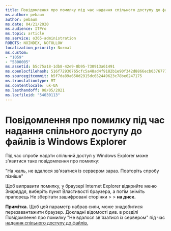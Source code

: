 ```yaml
---
title: Повідомлення про помилку під час надання спільного доступу до файлів із Windows Explorer
ms.author: pebaum
author: pebaum
ms.date: 04/21/2020
ms.audience: ITPro
ms.topic: article
ms.service: o365-administration
ROBOTS: NOINDEX, NOFOLLOW
localization_priority: Normal
ms.custom:
- "1059"
- "5800005"
ms.assetid: b5c75a18-1db8-42e9-8b95-730913a61491
ms.openlocfilehash: 516f72930765cfc5a48ad4f9182b1e90f342d8866ecb03767772f47676911d2e
ms.sourcegitcommit: b5f7da89a650d2915dc652449623c78be6247175
ms.translationtype: MT
ms.contentlocale: uk-UA
ms.lasthandoff: 08/05/2021
ms.locfileid: "54030113"
---
```

# <a name="error-message-when-sharing-files-from-windows-explorer"></a>Повідомлення про помилку під час надання спільного доступу до файлів із Windows Explorer

Під час спроби надати спільний доступ у Windows Explorer може з'явитися таке повідомлення про помилку:
  
"На жаль, не вдалося зв'язатися із сервером зараз. Повторіть спробу пізніше"
  
Щоб виправити помилку, у браузері Internet Explorer відкрийте меню Знаряддя, виберіть пункт Властивості браузера, а потім зніміть прапорець Не зберігати зашифровані сторінки  \>  \> **на диск.** 
  
 **Примітка.** Щоб цей параметр набрав сили, може знадобитися перезавантажити браузер. Докладні відомості див. в розділі Повідомлення про помилку "Не вдалося зв'язатися із сервером" під час [надання спільного доступу до файлів.](https://go.microsoft.com/fwlink/?linkid=2022914)
  